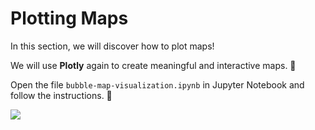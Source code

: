 # Plotting Maps

In this section, we will discover how to plot maps!

We will use **Plotly** again to create meaningful and interactive maps. 💪

Open the file `bubble-map-visualization.ipynb` in Jupyter Notebook and follow the instructions. 🙂

![](https://i.ibb.co/7QhQCg9/Screen-Shot-2019-10-16-at-09-06-01.png)
